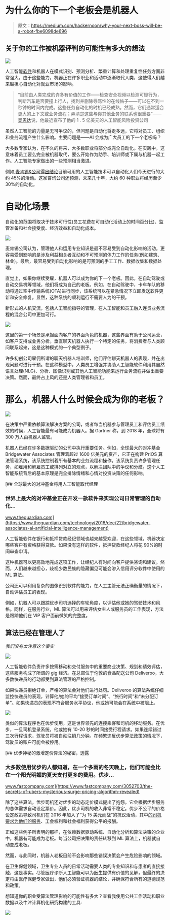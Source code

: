 # 为什么你的下一个老板会是机器人

> 原文：<https://medium.com/hackernoon/why-your-next-boss-will-be-a-robot-fbe6098de696>

## 关于你的工作被机器评判的可能性有多大的想法

![](img/7bd6cfd0583127b534b095e19ecd7ead.png)

人工智能[软件](https://hackernoon.com/tagged/software)和机器人在模式识别、预测分析、繁重计算和处理重复性任务方面非常强大。由于这些能力，机器正在许多职业和活动中逐渐取代人类，这使得人们越来越担心自动化对就业市场的影响。

> “目前由人类完成的许多有价值的工作——检查安全视频以检测可疑行为，判断汽车是否要撞上行人，找到并删除辱骂性的在线帖子——可以在不到一秒钟的时间内完成。这些任务自动化的时机已经成熟。然而，它们通常适合更大的上下文或业务流程；弄清楚这些与你其他业务的联系也很重要”——[吴恩达](https://hbr.org/2016/11/what-artificial-intelligence-can-and-cant-do-right-now)说，他最近宣布了他的 1 . 5 亿美元的人工智能风险投资公司

虽然人工智能的力量是无可争议的，但问题是自动化将走多远，它将对员工、组织和业务流程产生什么影响。主要问题是——AI 会成为广大员工的下一个老板吗？

大多数专家认为，在不久的将来，大多数职业将部分或完全自动化。在实践中，这意味着员工要么完全被机器取代，要么开始作为助手、培训师或下属与机器一起工作。人工智能专家做出的一些预测相当激进。

例如,[麦肯锡&公司得出结论](http://www.mckinsey.com/business-functions/digital-mckinsey/our-insights/where-machines-could-replace-humans-and-where-they-cant-yet)目前可用的人工智能技术可以自动化人们今天进行的大约 45%的活动。这家咨询公司还预测，未来几十年，大约 60 种职业将经历至少 30%的自动化。

# **自动化场景**

自动化的范围将取决于技术可行性(员工花费在可自动化活动上的时间百分比)、监管准备和社会接受度、经济效益和自动化成本。

![](img/391d8d4b675ed53e810e1fba885d3531.png)

麦肯锡公司认为，管理他人和运用专业知识是最不容易受到自动化影响的活动。更容易受到影响的是涉及利益相关者互动和不可预测的体力工作的任务(例如建筑、林业)。最后，最容易受到自动化影响的是可预测的手工工作、数据收集和数据处理。

直觉上，如果你继续受雇，机器人可以成为你的下一个老板。因此，在自动驾驶或自动交易机等领域，他们将成为自己的老板。例如，在自动驾驶中，卡车车队的移动将通过空中传输系统(OTA)进行同步，该系统可以在紧急情况下立即发送软件更新和安全修复。显然，这种系统的顺利运行不需要人为的干预。

新形式的人机交流，包括人工智能指导的管理，在人工智能和员工融入连贯业务流程的混合公司中更加可行。

![](img/bd65fd268f1771f9ce596b619b1b7417.png)

这里的第一个场景是承担面向客户的界面角色的机器，这些界面有助于公司运营，如客户支持或业务分析。垂直聊天机器人执行一个特定的任务，将消费者与人类顾问联系起来，这是这种模式的一个典型例子。

许多初创公司雇佣所谓的聊天机器人培训师，他们评估聊天机器人的表现，并在出现问题时进行干预。在这种模型中，人类员工增强并协助人工智能软件利用其自然语言处理(NLG)、分析、图像识别或其他人工智能功能来运行业务流程并做出重要决策。然而，最终占上风的还是人类管理者和员工。

# 那么，机器人什么时候会成为你的老板？

![](img/6c704fcc50960c70ca9feefd3f391145.png)

在决策中严重依赖算法解决方案的公司，或者每当机器参与管理员工和评估员工绩效的时候，人工智能最有可能成为机器人。据 Gartner 称，到 2018 年，全球将有 300 万人由机器人监管。

机器人已经在许多数据驱动的公司中执行重要任务。例如，全球最大的对冲基金 Bridgewater Associates 管理着超过 1600 亿美元的资产，它正在构建 PriOS 算法管理系统，该系统控制着所有基本的业务流程和操作。该系统负责许多管理任务，如雇用和解雇员工或排列对立的观点，以解决团队中的争议和分歧。这个人工智能系统背后的基本原理是完全排除情绪和心情对投资决策的任何影响。

[](https://www.theguardian.com/technology/2016/dec/22/bridgewater-associates-ai-artificial-intelligence-management) [## 全球最大的对冲基金将用人工智能取代经理

### 世界上最大的对冲基金正在开发一款软件来实现公司日常管理的自动化…

www.theguardian.com](https://www.theguardian.com/technology/2016/dec/22/bridgewater-associates-ai-artificial-intelligence-management) 

人工智能软件在银行和抵押贷款经纪领域也越来越受欢迎，在这些领域，机器决定哪些客户有资格获得贷款。如果没有这样的软件，抵押贷款经纪人将花 90%的时间审查申请。

这种机器可以更高效地完成这项工作，让经纪人有时间向客户提供咨询和建议。然而，人们越来越担心，歧视少数民族的隐藏偏见可能会渗入信用评分软件中使用的 ML 算法。

公司还可以利用复杂的图像识别软件的能力，在人工主管无法正确衡量的情况下，自动评估员工的表现。

例如，机器人可以跟踪优步司机选择的车轮角度，以评估他或她的驾驶技术和风格。同样，在服务行业，ML 算法可以用来评估女主人或服务员的工作表现，方法是跟踪他们在 VIP 客户面前微笑的完整度。

## 算法已经在管理人了

*我们没有太注意这个事实*

![](img/4fec4228000df567571490d1315dbdf7.png)

人工智能软件负责许多按需移动和交付服务中的重要商业决策、规划和绩效评估，这些服务构成了所谓的 gig 经济。在总部位于伦敦的食品配送公司 Deliveroo，大多数快递员的行动都受到算法管理的严格控制。

如果快递员拒绝订单，严格的算法会对他们进行处罚。Deliveroo 的算法系统仔细监控快递员的表现，计算他/她的平均“接受订单时间”、“旅行时间”和“未分配订单”。如果快递员的表现不符合服务水平协议，他或她可能会在系统中被阻止。

![](img/8db89386884c5223d48facf25eeb976e.png)

类似的算法程序也在优步使用，这是世界领先的连接乘客和司机的移动服务。在优步，一旦司机登录系统，他或她有 10-20 秒的时间接受行程请求。如果连续错过三次行程请求，驾驶员将被自动注销几分钟。在频繁违反优步算法政策的情况下，驾驶员的账户可能会被停用。

[](https://www.fastcompany.com/3052703/the-secrets-of-ubers-mysterious-surge-pricing-algorithm-revealed) [## 优步神秘的激增定价算法的秘密，透露

### 大多数使用优步的人都知道，在一个多雨的冬天晚上，他们可能会比在一个阳光明媚的夏天支付更多的费用。优步…

www.fastcompany.com](https://www.fastcompany.com/3052703/the-secrets-of-ubers-mysterious-surge-pricing-algorithm-revealed) 

除了这些算法，优步司机还对优步的动态定价模式提出了抱怨。它会根据优步服务的总体需求自动设定票价。因此，优步司机的收入非常不稳定。优步不公平的价格设定政策导致司机们在 2016 年加入了“为 15 美元而战”的抗议活动，其中[的司机要求为他们的服务](http://fortune.com/2016/11/28/uber-drivers-fight-15-protests-wages-union/)、工会权利和社会福利获得公平的报酬。

正如这些例子所表明的那样，在依赖数据驱动系统、自动化分析和算法决策的企业中，机器有可能成为老板。每当公司把决策的责任转移到 ML 算法上，机器就自动变成老板。

然而，与此同时，机器人老板目前不会影响那些错误决策会产生危险影响的领域。

在卫生保健领域，卫生专业人员的日常活动需要人类的专业知识和与患者的直接接触，这是事实。尽管医疗诊断人工智能可以为医生提供有价值的见解，但最终的决定将由医疗保健专家做出，他们必须验证机器的结论，并确保符合所有的道德规范和政策。

想知道你的职业受算法管理影响的可能性有多大？查看我使用公共工作活动和职业数据以及牛津计算机化研究构建的工具:

[![](img/219d73bfc519d06de51c3fbbd30c1604.png)](http://www.willrobotbemyboss.com/?utm_source=article&utm_medium=medium&utm_campaign=boss)